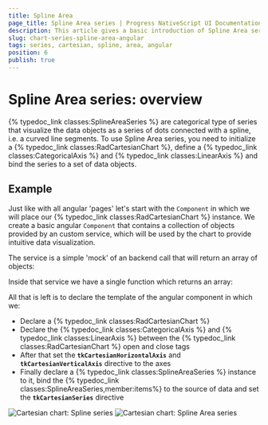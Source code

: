 ```yaml
---
title: Spline Area
page_title: Spline Area series | Progress NativeScript UI Documentation
description: This article gives a basic introduction of Spline Area series and continues with a sample scenario of how Spline Area series are used.
slug: chart-series-spline-area-angular
tags: series, cartesian, spline, area, angular
position: 6
publish: true
---
```


# Spline Area series: overview
{% typedoc_link classes:SplineAreaSeries %} are categorical type of series that visualize the data objects as a series of dots connected with a spline, i.e. a curved line segments. To use Spline Area series, you need to initialize a {% typedoc_link classes:RadCartesianChart %}, define a {% typedoc_link classes:CategoricalAxis %} and {% typedoc_link classes:LinearAxis %} and bind the series to a set of data objects.

## Example
Just like with all angular 'pages' let's start with the `Component` in which we will place our {% typedoc_link classes:RadCartesianChart %} instance. We create a basic angular `Component` that contains a collection of objects provided by an custom service, which will be used by the chart to provide intuitive data visualization.

The service is a simple 'mock' of an backend call that will return an array of objects:

<snippet id='chart-angular-data-service'/>

Inside that service we have a single function which returns an array:

<snippet id='chart-angular-categorical-source'/>

<snippet id='chart-angular-country'/>

All that is left is to declare the template of the angular component in which we:

- Declare a {% typedoc_link classes:RadCartesianChart %}
- Declare the {% typedoc_link classes:CategoricalAxis %} and {% typedoc_link classes:LinearAxis %} between the {% typedoc_link classes:RadCartesianChart %} open and close tags
- After that set the **`tkCartesianHorizontalAxis`** and **`tkCartesianVerticalAxis`** directive to the axes
- Finally declare a {% typedoc_link classes:SplineAreaSeries %} instance to it, bind the {% typedoc_link classes:SplineAreaSeries,member:items%} to the source of data and set the **`tkCartesianSeries`** directive

<snippet id='chart-angular-spline-area-series-component'/>
<snippet id='chart-angular-spline-area-series'/>

![Cartesian chart: Spline series](images/chart_series_spline_area_android.png "Spline Area series on Android.") ![Cartesian chart: Spline Area series](images/chart_series_spline_area_ios.png "Spline series on iOS.")
